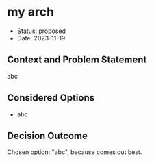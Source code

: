 # my arch

* Status: proposed
* Date: 2023-11-19

## Context and Problem Statement

abc

## Considered Options

* abc

## Decision Outcome

Chosen option: "abc", because comes out best.
